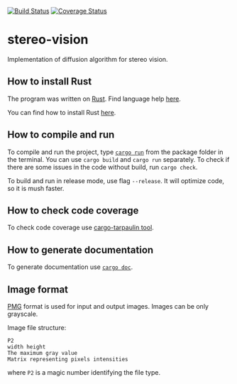 [![Build Status](https://travis-ci.com/Helga-Helga/stereo-vision.svg?branch=master)](https://travis-ci.com/Helga-Helga/stereo-vision)
[![Coverage Status](https://coveralls.io/repos/github/Helga-Helga/stereo-vision/badge.svg?branch=master)](https://coveralls.io/github/Helga-Helga/stereo-vision?branch=master)

# stereo-vision

Implementation of diffusion algorithm for stereo vision.

## How to install Rust

The program was written on
[Rust](https://en.wikipedia.org/wiki/Rust_(programming_language)).
Find language help [here](https://doc.rust-lang.org/stable/book/).

You can find how to install Rust
[here](https://doc.rust-lang.org/stable/book/ch01-01-installation.html).

## How to compile and run

To compile and run the project, type
[`cargo run`](https://doc.rust-lang.org/stable/book/ch01-03-hello-cargo.html)
from the package folder in the terminal.
You can use `cargo build` and `cargo run` separately.
To check if there are some issues in the code without build, run `cargo check`.

To build and run in release mode, use flag `--release`.
It will optimize code, so it is mush faster.

## How to check code coverage

To check code coverage use
[cargo-tarpaulin tool](https://crates.io/crates/cargo-tarpaulin).

## How to generate documentation

To generate documentation use [`cargo doc`](https://doc.rust-lang.org/rustdoc/what-is-rustdoc.html).

## Image format

[PMG](http://davis.lbl.gov/Manuals/NETPBM/doc/pgm.html) format is used for input and output images. Images can be only grayscale.

Image file structure:

```
P2
width height
The maximum gray value
Matrix representing pixels intensities
```

where `P2` is a magic number identifying the file type.
